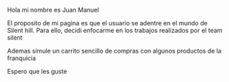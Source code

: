 Hola mi nombre es Juan Manuel

El proposito de mi pagina es que el usuario se adentre en el mundo de Silent hill. Para ello, decidi enfocarme en los trabajos realizados por el team silent

Ademas simule un carrito sencillo de compras con algunos productos de la franquicia

Espero que les guste